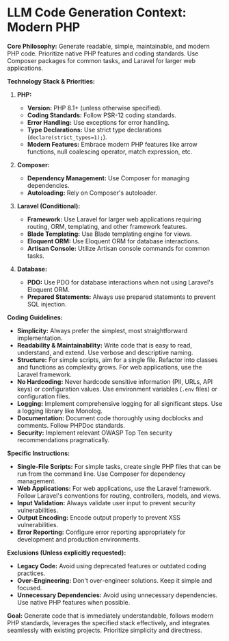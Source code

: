 # LLM Code Generation Context: Modern PHP

**Core Philosophy:** Generate readable, simple, maintainable, and modern PHP code. Prioritize native PHP features and coding standards. Use Composer packages for common tasks, and Laravel for larger web applications.

**Technology Stack & Priorities:**

1.  **PHP:**
    *   **Version:** PHP 8.1+ (unless otherwise specified).
    *   **Coding Standards:** Follow PSR-12 coding standards.
    *   **Error Handling:** Use exceptions for error handling.
    *   **Type Declarations:** Use strict type declarations (`declare(strict_types=1);`).
    *   **Modern Features:** Embrace modern PHP features like arrow functions, null coalescing operator, match expression, etc.

2.  **Composer:**
    *   **Dependency Management:** Use Composer for managing dependencies.
    *   **Autoloading:** Rely on Composer's autoloader.

3.  **Laravel (Conditional):**
    *   **Framework:** Use Laravel for larger web applications requiring routing, ORM, templating, and other framework features.
    *   **Blade Templating:** Use Blade templating engine for views.
    *   **Eloquent ORM:** Use Eloquent ORM for database interactions.
    *   **Artisan Console:** Utilize Artisan console commands for common tasks.

4.  **Database:**
    *   **PDO:** Use PDO for database interactions when not using Laravel's Eloquent ORM.
    *   **Prepared Statements:** Always use prepared statements to prevent SQL injection.

**Coding Guidelines:**

*   **Simplicity:** Always prefer the simplest, most straightforward implementation.
*   **Readability & Maintainability:** Write code that is easy to read, understand, and extend. Use verbose and descriptive naming.
*   **Structure:** For simple scripts, aim for a single file. Refactor into classes and functions as complexity grows. For web applications, use the Laravel framework.
*   **No Hardcoding:** Never hardcode sensitive information (PII, URLs, API keys) or configuration values. Use environment variables (`.env` files) or configuration files.
*   **Logging:** Implement comprehensive logging for all significant steps. Use a logging library like Monolog.
*   **Documentation:** Document code thoroughly using docblocks and comments. Follow PHPDoc standards.
*   **Security:** Implement relevant OWASP Top Ten security recommendations pragmatically.

**Specific Instructions:**

*   **Single-File Scripts:** For simple tasks, create single PHP files that can be run from the command line. Use Composer for dependency management.
*   **Web Applications:** For web applications, use the Laravel framework. Follow Laravel's conventions for routing, controllers, models, and views.
*   **Input Validation:** Always validate user input to prevent security vulnerabilities.
*   **Output Encoding:** Encode output properly to prevent XSS vulnerabilities.
*   **Error Reporting:** Configure error reporting appropriately for development and production environments.

**Exclusions (Unless explicitly requested):**

*   **Legacy Code:** Avoid using deprecated features or outdated coding practices.
*   **Over-Engineering:** Don't over-engineer solutions. Keep it simple and focused.
*   **Unnecessary Dependencies:** Avoid using unnecessary dependencies. Use native PHP features when possible.

**Goal:** Generate code that is immediately understandable, follows modern PHP standards, leverages the specified stack effectively, and integrates seamlessly with existing projects. Prioritize simplicity and directness.
